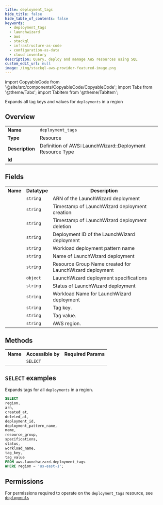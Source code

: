 ```yaml
---
title: deployment_tags
hide_title: false
hide_table_of_contents: false
keywords:
  - deployment_tags
  - launchwizard
  - aws
  - stackql
  - infrastructure-as-code
  - configuration-as-data
  - cloud inventory
description: Query, deploy and manage AWS resources using SQL
custom_edit_url: null
image: /img/stackql-aws-provider-featured-image.png
---
```


import CopyableCode from '@site/src/components/CopyableCode/CopyableCode';
import Tabs from '@theme/Tabs';
import TabItem from '@theme/TabItem';

Expands all tag keys and values for <code>deployments</code> in a region

## Overview
<table>
<tbody>
<tr><td><b>Name</b></td><td><code>deployment_tags</code></td></tr>
<tr><td><b>Type</b></td><td>Resource</td></tr>
<tr><td><b>Description</b></td><td>Definition of AWS::LaunchWizard::Deployment Resource Type</td></tr>
<tr><td><b>Id</b></td><td><CopyableCode code="aws.launchwizard.deployment_tags" /></td></tr>
</tbody>
</table>

## Fields
<table>
<tbody>
<tr><th>Name</th><th>Datatype</th><th>Description</th></tr><tr><td><CopyableCode code="arn" /></td><td><code>string</code></td><td>ARN of the LaunchWizard deployment</td></tr>
<tr><td><CopyableCode code="created_at" /></td><td><code>string</code></td><td>Timestamp of LaunchWizard deployment creation</td></tr>
<tr><td><CopyableCode code="deleted_at" /></td><td><code>string</code></td><td>Timestamp of LaunchWizard deployment deletion</td></tr>
<tr><td><CopyableCode code="deployment_id" /></td><td><code>string</code></td><td>Deployment ID of the LaunchWizard deployment</td></tr>
<tr><td><CopyableCode code="deployment_pattern_name" /></td><td><code>string</code></td><td>Workload deployment pattern name</td></tr>
<tr><td><CopyableCode code="name" /></td><td><code>string</code></td><td>Name of LaunchWizard deployment</td></tr>
<tr><td><CopyableCode code="resource_group" /></td><td><code>string</code></td><td>Resource Group Name created for LaunchWizard deployment</td></tr>
<tr><td><CopyableCode code="specifications" /></td><td><code>object</code></td><td>LaunchWizard deployment specifications</td></tr>
<tr><td><CopyableCode code="status" /></td><td><code>string</code></td><td>Status of LaunchWizard deployment</td></tr>
<tr><td><CopyableCode code="workload_name" /></td><td><code>string</code></td><td>Workload Name for LaunchWizard deployment</td></tr>
<tr><td><CopyableCode code="tag_key" /></td><td><code>string</code></td><td>Tag key.</td></tr>
<tr><td><CopyableCode code="tag_value" /></td><td><code>string</code></td><td>Tag value.</td></tr>
<tr><td><CopyableCode code="region" /></td><td><code>string</code></td><td>AWS region.</td></tr>
</tbody>
</table>

## Methods

<table>
<tbody>
  <tr>
    <th>Name</th>
    <th>Accessible by</th>
    <th>Required Params</th>
  </tr>
  <tr>
    <td><CopyableCode code="list_resources" /></td>
    <td><code>SELECT</code></td>
    <td><CopyableCode code="region" /></td>
  </tr>
</tbody>
</table>

## `SELECT` examples
Expands tags for all <code>deployments</code> in a region.
```sql
SELECT
region,
arn,
created_at,
deleted_at,
deployment_id,
deployment_pattern_name,
name,
resource_group,
specifications,
status,
workload_name,
tag_key,
tag_value
FROM aws.launchwizard.deployment_tags
WHERE region = 'us-east-1';
```


## Permissions

For permissions required to operate on the <code>deployment_tags</code> resource, see <a href="/services/launchwizard/deployments/#permissions"><code>deployments</code></a>


